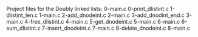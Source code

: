 Project files for the Doubly linked lists:
0-main.c
0-print_dlistint.c
1-dlistint_len.c
1-main.c
2-add_dnodeint.c
2-main.c
3-add_dnodint_end.c
3-main.c
4-free_dlistint.c
4-main.c
5-get_dnodeint.c
5-main.c
6-main.c
6-sum_dlistint.c
7-insert_dnodeint.c
7-main.c
8-delete_dnodeint.c
8-main.c
